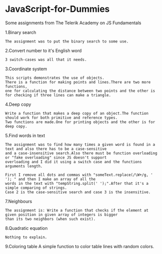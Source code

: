 JavaScript-for-Dummies
======================

Some assignments from The Telerik Academy on JS Fundamentals

  1.Binary search
    
    The assignment was to put the binary search to some use.

	
	
  2.Convert number to it's English word
  
    3 switch-cases was all that it needs.
  
 
  
  3.Coordinate system
  	
    This scripts demonstrates the use of objects.
    There is a function for making points and lines.There are two more functions, 
    one for calculating the distance between two points and the other is for checking if three lines can make a triangle.
  
  
  
  4.Deep copy
  
    Write a function that makes a deep copy of an object.The function should work for both primitive and reference types.
    Two functions are made.One for printing objects and the other is for deep copy.
  
  
  
  5.Find words in text
  
    The assignment was to find how many times a given word is found in a text and also there has to be a case-sensitive
    and a case-insensitive search.Also there must be function overloading or "fake overloading" since JS doesn't support
    overloading and I did it using a switch case and the functions arguments length.
    
    First I remove all dots and commas with "someText.replace(/\W+/g, ' ');	" and then I make an array of all the
    words in the text with "tempString.split(' ');".After that it's a simple comparing of strings.
    Case 2 is the case-sensitive search and case 3 is the insensitive.



  7.Neighbours
  
    The assignment is: Write a function that checks if the element at given position in given array of integers is bigger
    than its two neighbors (when such exist).



 8.Quadratic equation
  
    Nothing to explain.

	
	
9.Coloring table
    A simple function to color table lines with random colors.
